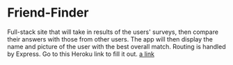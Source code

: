 # Friend-Finder
Full-stack site that will take in results of the users' surveys, then compare their answers with those from other users. The app will then display the name and picture of the user with the best overall match.
Routing is handled by Express.
Go to this Heroku link to fill it out.
[a link](https://dashboard.heroku.com/apps/mysterious-badlands-17660)

